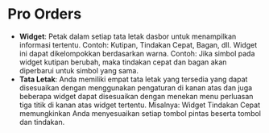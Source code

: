 # **Pro Orders**

- **Widget**: Petak dalam setiap tata letak dasbor untuk menampilkan informasi tertentu. Contoh: Kutipan, Tindakan Cepat, Bagan, dll. Widget ini dapat dikelompokkan berdasarkan warna. Contoh: Jika simbol pada widget kutipan berubah, maka tindakan cepat dan bagan akan diperbarui untuk simbol yang sama.
- **Tata Letak**: Anda memiliki empat tata letak yang tersedia yang dapat disesuaikan dengan menggunakan pengaturan di kanan atas dan juga beberapa widget dapat disesuaikan dengan menekan menu perluasan tiga titik di kanan atas widget tertentu. Misalnya: Widget Tindakan Cepat memungkinkan Anda menyesuaikan setiap tombol pintas beserta tombol dan tindakan.